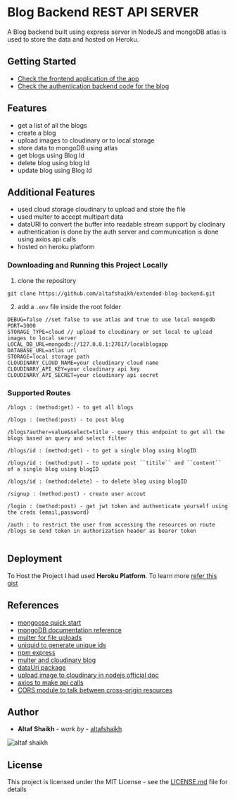 
# Blog Backend REST API SERVER

A Blog backend built using express server in NodeJS and  mongoDB atlas is used to store the data and hosted on Heroku.

## Getting Started

- [Check the frontend application of the app](https://github.com/altafshaikh/blog-frontend)
- [Check the authentication backend code for the blog](https://github.com/altafshaikh/nodejs-authentication-backend)

## Features

- get a list of all the blogs
- create a blog
- upload images to cloudinary or to local storage
- store data to mongoDB using atlas
- get blogs using Blog Id
- delete blog using blog Id
- update blog using Blog Id

## Additional Features

- used cloud storage cloudinary to upload and store the file
- used multer to accept multipart data
- dataURI to convert the buffer into readable stream support by clodinary
- authentication is done by the auth server and communication is done using axios api calls
- hosted on heroku platform

### Downloading and Running this Project Locally
1. clone the repository
```
git clone https://github.com/altafshaikh/extended-blog-backend.git
```
2. add a ``.env`` file inside the root folder
```
DEBUG=false //set false to use atlas and true to use local mongodb
PORT=3000
STORAGE_TYPE=cloud // upload to cloudinary or set local to upload images to local server
LOCAL_DB_URL=mongodb://127.0.0.1:27017/localblogapp
DATABASE_URL=atlas url
STORAGE=local storage path
CLOUDINARY_CLOUD_NAME=your cloudinary cloud name
CLOUDINARY_API_KEY=your cloudinary api key
CLOUDINARY_API_SECRET=your cloudinary api secret
```

### Supported Routes

```
/blogs : (method:get) - to get all blogs 

/blogs : (method:post) - to post blog

/blogs?auther=value&select=title - query this endpoint to get all the blogs based on query and select filter

/blogs/id : (method:get) - to get a single blog using blogID

/blogs/id : (method:put) - to update post ``titile`` and ``content``  of a single blog using blogID

/blogs/id : (method:delete) - to delete blog using blogID

/signup : (method:post) - create user accout

/login : (method:post) - get jwt token and authenticate yourself using the creds (email,password)

/auth : to restrict the user from accessing the resources on route /blogs so send token in authorization header as bearer token


```

## Deployment

To Host the Project I had used **Heroku Platform**. 
To learn more [refer this gist](https://gist.github.com/ialtafshaikh/8336df5d417109b12c46bd20ccda4e17)


## References

- [mongoose quick start](https://mongoosejs.com/docs/index.html)
- [mongoDB documentation reference](https://docs.mongodb.com/manual/introduction/)
- [multer for file uploads](https://www.npmjs.com/package/multer)
- [uniquid to generate unique ids](https://www.npmjs.com/package/uniqid)
- [npm express](https://www.npmjs.com/package/express)
- [multer and cloudinary blog](https://medium.com/@joeokpus/uploading-images-to-cloudinary-using-multer-and-expressjs-f0b9a4e14c54)
- [dataUri package](https://www.npmjs.com/package/datauri)
- [upload image to cloudinary in nodejs official doc](https://cloudinary.com/blog/node_js_file_upload_to_a_local_server_or_to_the_cloud)
- [axios to make api calls](https://www.npmjs.com/package/axios)
- [CORS module to talk between cross-origin resources](https://www.npmjs.com/package/cors)


## Author

* **Altaf Shaikh** - *work by* - [altafshaikh](https://github.com/altafshaikh)

![altaf shaikh](https://raw.githubusercontent.com/ialtafshaikh/static-files/master/coollogo_com-327551664.png)


## License

This project is licensed under the MIT License - see the [LICENSE.md](LICENSE.md) file for details
